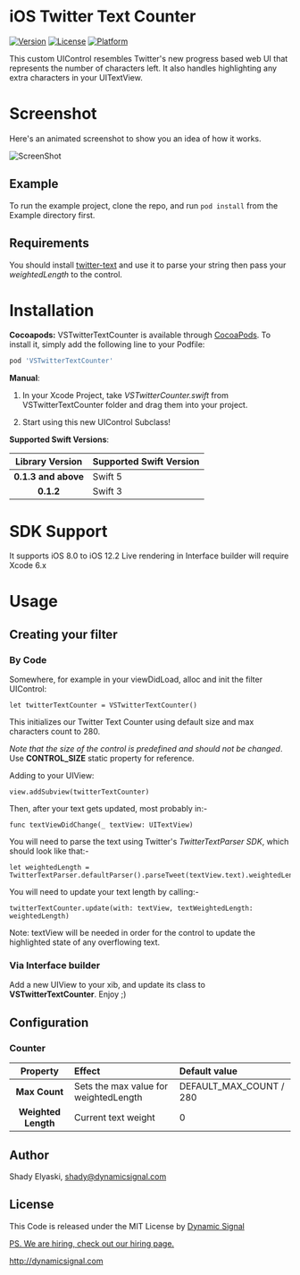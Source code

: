 iOS Twitter Text Counter
==================

[![Version](https://img.shields.io/cocoapods/v/VSTwitterTextCounter.svg?style=flat)](http://cocoapods.org/pods/VSTwitterTextCounter)
[![License](https://img.shields.io/cocoapods/l/VSTwitterTextCounter.svg?style=flat)](http://cocoapods.org/pods/VSTwitterTextCounter)
[![Platform](https://img.shields.io/cocoapods/p/VSTwitterTextCounter.svg?style=flat)](http://cocoapods.org/pods/VSTwitterTextCounter)

This custom UIControl resembles Twitter's new progress based web UI that represents the number of characters left. It also handles highlighting any extra characters in your UITextView.

# Screenshot

Here's an animated screenshot to show you an idea of how it works.

![ScreenShot](https://raw.github.com/DynamicSignal/ios-twitter-text-counter/master/Example/Assets/sample.gif)

## Example

To run the example project, clone the repo, and run `pod install` from the Example directory first.

## Requirements

You should install [twitter-text](https://github.com/twitter/twitter-text/tree/master/objc) and use it to parse your string then pass your *weightedLength* to the control.

# Installation

__Cocoapods:__ VSTwitterTextCounter is available through [CocoaPods](http://cocoapods.org). To install
it, simply add the following line to your Podfile:

```ruby
pod 'VSTwitterTextCounter'
```

__Manual__:

1. In your Xcode Project, take *VSTwitterCounter.swift* from VSTwitterTextCounter folder and drag them into your project.

2. Start using this new UIControl Subclass!

__Supported Swift Versions__:

| Library Version     | Supported Swift Version |
| :-----------------: | :---------------------- |
| **0.1.3 and above** | Swift 5                 |
| **0.1.2**           | Swift 3                 |

# SDK Support

It supports iOS 8.0 to iOS 12.2
Live rendering in Interface builder will require Xcode 6.x

# Usage

## Creating your filter
### By Code
Somewhere, for example in your viewDidLoad, alloc and init the filter UIControl:

```
let twitterTextCounter = VSTwitterTextCounter()
```

This initializes our Twitter Text Counter using default size and max characters count to 280.

*Note that the size of the control is predefined and should not be changed*. Use __CONTROL_SIZE__ static property for reference.

Adding to your UIView:

```
view.addSubview(twitterTextCounter)
```

Then, after your text gets updated, most probably in:-
```
func textViewDidChange(_ textView: UITextView)
```
You will need to parse the text using Twitter's *TwitterTextParser SDK*, which should look like that:-

```
let weightedLength = TwitterTextParser.defaultParser().parseTweet(textView.text).weightedLength
```

You will need to update your text length by calling:-
```
twitterTextCounter.update(with: textView, textWeightedLength: weightedLength)
```
Note: textView will be needed in order for the control to update the highlighted state of any overflowing text.

### Via Interface builder
Add a new UIView to your xib, and update its class to __VSTwitterTextCounter__.
Enjoy ;)

## Configuration
### Counter

| Property            | Effect                                | Default value  |
| :-----------------: | :------------------------------------ | :------------- |
| **Max Count**       | Sets the max value for weightedLength | DEFAULT_MAX_COUNT / 280 |
| **Weighted Length** | Current text weight                   |   0                     |

## Author

Shady Elyaski, shady@dynamicsignal.com

License
-------

This Code is released under the MIT License by [Dynamic Signal](http://dynamicsignal.com)

[PS. We are hiring, check out our hiring page.](https://stackoverflow.com/jobs/131439/ios-developer-dynamic-signal)

http://dynamicsignal.com

